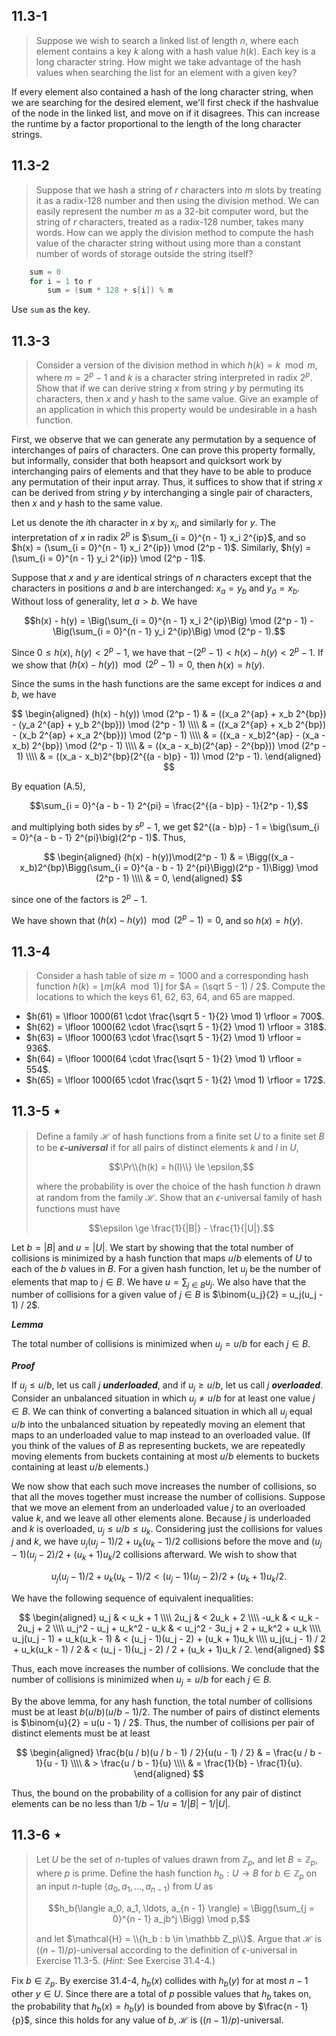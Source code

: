 ## 11.3-1

> Suppose we wish to search a linked list of length $n$, where each element contains a key $k$ along with a hash value $h(k)$. Each key is a long character string. How might we take advantage of the hash values when searching the list for an element with a given key?

If every element also contained a hash of the long character string, when we are searching for the desired element, we'll first check if the hashvalue of the node in the linked list, and move on if it disagrees. This can increase the runtime by a factor proportional to the length of the long character strings.

## 11.3-2

> Suppose that we hash a string of $r$ characters into $m$ slots by treating it as a radix-128 number and then using the division method. We can easily represent the number $m$ as a 32-bit computer word, but the string of $r$ characters, treated as a radix-128 number, takes many words. How can we apply the division method to compute the hash value of the character string without using more than a constant number of words of storage outside the string itself?

```cpp
    sum = 0
    for i = 1 to r
        sum = (sum * 128 + s[i]) % m
```

Use `sum` as the key.

## 11.3-3

> Consider a version of the division method in which $h(k) = k \mod m$, where $m = 2^p - 1$ and $k$ is a character string interpreted in radix $2^p$. Show that if we can derive string $x$ from string $y$ by permuting its characters, then $x$ and $y$ hash to the same value. Give an example of an application in which this property would be undesirable in a hash function.

First, we observe that we can generate any permutation by a sequence of interchanges of pairs of characters. One can prove this property formally, but informally, consider that both heapsort and quicksort work by interchanging pairs of elements and that they have to be able to produce any permutation of their input array. Thus, it suffices to show that if string $x$ can be derived from string $y$ by interchanging a single pair of characters, then $x$ and $y$ hash to the same value.

Let us denote the $i$th character in $x$ by $x_i$, and similarly for $y$. The interpretation of $x$ in radix $2^p$ is $\sum_{i = 0}^{n - 1} x_i 2^{ip}$, and so $h(x) = (\sum_{i = 0}^{n - 1} x_i 2^{ip}) \mod (2^p - 1)$. Similarly, $h(y) = (\sum_{i = 0}^{n - 1} y_i 2^{ip}) \mod (2^p - 1)$.

Suppose that $x$ and $y$ are identical strings of $n$ characters except that the characters in positions $a$ and $b$ are interchanged: $x_a = y_b$ and $y_a = x_b$. Without loss of generality, let $a > b$. We have

$$h(x) - h(y) = \Big(\sum_{i = 0}^{n - 1} x_i 2^{ip}\Big) \mod (2^p - 1) - \Big(\sum_{i = 0}^{n - 1} y_i 2^{ip}\Big) \mod (2^p - 1).$$

Since $0 \le h(x)$, $h(y) < 2^p - 1$, we have that $-(2^p - 1) < h(x) - h(y) < 2^p - 1$. If we show that $(h(x) - h(y)) \mod (2^p - 1) = 0$, then $h(x) = h(y)$.

Since the sums in the hash functions are the same except for indices $a$ and $b$, we have

$$
\begin{aligned}
(h(x) - h(y)) \mod (2^p - 1)
	& = ((x_a 2^{ap} + x_b 2^{bp}) - (y_a 2^{ap} + y_b 2^{bp})) \mod (2^p - 1) \\\\
	& = ((x_a 2^{ap} + x_b 2^{bp}) - (x_b 2^{ap} + x_a 2^{bp})) \mod (2^p - 1) \\\\
	& = ((x_a - x_b)2^{ap} - (x_a - x_b) 2^{bp}) \mod (2^p - 1) \\\\
	& = ((x_a - x_b)(2^{ap} - 2^{bp})) \mod (2^p - 1) \\\\
	& = ((x_a - x_b)2^{bp}(2^{(a - b)p} - 1)) \mod (2^p - 1).
\end{aligned}
$$

By equation $\text{(A.5)}$,

$$\sum_{i = 0}^{a - b - 1} 2^{pi} = \frac{2^{(a - b)p} - 1}{2^p - 1},$$

and multiplying both sides by $s^p - 1$, we get $2^{(a - b)p} - 1 = \big(\sum_{i = 0}^{a - b - 1} 2^{pi}\big)(2^p - 1)$. Thus,

$$
\begin{aligned}
(h(x) - h(y))\mod(2^p - 1)
    & = \Bigg((x_a - x_b)2^{bp}\Bigg(\sum_{i = 0}^{a - b - 1} 2^{pi}\Bigg)(2^p - 1)\Bigg) \mod (2^p - 1) \\\\
	& = 0,
\end{aligned}
$$

since one of the factors is $2^p - 1$.

We have shown that $(h(x) - h(y)) \mod (2^p - 1) = 0$, and so $h(x) = h(y)$.

## 11.3-4

> Consider a hash table of size $m = 1000$ and a corresponding hash function $h(k) = \lfloor m (kA \mod 1) \rfloor$ for $A = (\sqrt 5 - 1) / 2$. Compute the locations to which the keys $61$, $62$, $63$, $64$, and $65$ are mapped.

- $h(61) = \lfloor 1000(61 \cdot \frac{\sqrt 5 - 1}{2} \mod 1) \rfloor = 700$.
- $h(62) = \lfloor 1000(62 \cdot \frac{\sqrt 5 - 1}{2} \mod 1) \rfloor = 318$.
- $h(63) = \lfloor 1000(63 \cdot \frac{\sqrt 5 - 1}{2} \mod 1) \rfloor = 936$.
- $h(64) = \lfloor 1000(64 \cdot \frac{\sqrt 5 - 1}{2} \mod 1) \rfloor = 554$.
- $h(65) = \lfloor 1000(65 \cdot \frac{\sqrt 5 - 1}{2} \mod 1) \rfloor = 172$.

## 11.3-5 $\star$

> Define a family $\mathcal H$ of hash functions from a finite set $U$ to a finite set $B$ to be ***$\epsilon$-universal*** if for all pairs of distinct elements $k$ and $l$ in $U$,
>
> $$\Pr\\{h(k) = h(l)\\} \le \epsilon,$$
>
> where the probability is over the choice of the hash function $h$ drawn at random from the family $\mathcal H$. Show that an $\epsilon$-universal family of hash functions must have
>
> $$\epsilon \ge \frac{1}{|B|} - \frac{1}{|U|}.$$

Let $b = |B|$ and $u = |U|$. We start by showing that the total number of collisions is minimized by a hash function that maps $u / b$ elements of $U$ to each of the $b$ values in $B$. For a given hash function, let $u_j$ be the number of elements that map to $j \in B$. We have $u = \sum_{j \in B} u_j$. We also have that the number of collisions for a given value of $j \in B$ is $\binom{u_j}{2} = u_j(u_j - 1) / 2$.

***Lemma***

The total number of collisions is minimized when $u_j = u / b$ for each $j \in B$.

***Proof*** 

If $u_j \le u / b$, let us call $j$ ***underloaded***, and if $u_j \ge u / b$, let us call $j$ ***overloaded***. Consider an unbalanced situation in which $u_j \ne u / b$ for at least one value $j \in B$. We can think of converting a balanced situation in which all $u_j$ equal $u / b$ into the unbalanced situation by repeatedly moving an element that maps to an underloaded value to map instead to an overloaded value. (If you think of the values of $B$ as representing buckets, we are repeatedly moving elements from buckets containing at most $u / b$ elements to buckets containing at least $u / b$ elements.)

We now show that each such move increases the number of collisions, so that all the moves together must increase the number of collisions. Suppose that we move an element from an underloaded value $j$ to an overloaded value $k$, and we leave all other elements alone. Because $j$ is underloaded and $k$ is overloaded, $u_j \le u / b\le u_k$. Considering just the collisions for values $j$ and $k$, we have $u_j(u_j - 1) / 2 + u_k(u_k - 1) / 2$ collisions before the move and $(u_j - 1)(u_j - 2) / 2 + (u_k + 1)u_k / 2$ collisions afterward. We wish to show that

$$u_j(u_j - 1) / 2 + u_k(u_k - 1) / 2 < (u_j - 1)(u_j - 2) / 2 + (u_k + 1)u_k / 2.$$

We have the following sequence of equivalent inequalities:

$$
\begin{aligned}
                                u_j & < u_k + 1 \\\\
                               2u_j & < 2u_k + 2 \\\\
                               -u_k & < u_k - 2u_j + 2 \\\\
          u_j^2 - u_j + u_k^2 - u_k & < u_j^2 - 3u_j + 2 + u_k^2 + u_k \\\\
        u_j(u_j - 1) + u_k(u_k - 1) & < (u_j - 1)(u_j - 2) + (u_k + 1)u_k \\\\
u_j(u_j - 1) / 2 + u_k(u_k - 1) / 2 & < (u_j - 1)(u_j - 2) / 2 + (u_k + 1)u_k / 2.
\end{aligned}
$$

Thus, each move increases the number of collisions. We conclude that the number of collisions is minimized when $u_j = u / b$ for each $j \in B$.

By the above lemma, for any hash function, the total number of collisions must  be at least $b(u / b)(u / b - 1) / 2$. The number of pairs of distinct elements is $\binom{u}{2} = u(u - 1) / 2$. Thus, the number of collisions per pair of distinct elements must be at least

$$
\begin{aligned}
\frac{b(u / b)(u / b - 1) / 2}{u(u - 1) / 2}
    & = \frac{u / b - 1}{u - 1} \\\\
    & > \frac{u / b - 1}{u} \\\\
    & = \frac{1}{b} - \frac{1}{u}.
\end{aligned}
$$

Thus, the bound  on the probability of a collision for any pair of distinct elements can be no less than $1 / b - 1 / u = 1 / |B| - 1 / |U|$.

## 11.3-6 $\star$

> Let $U$ be the set of $n$-tuples of values drawn from $\mathbb Z_p$, and let $B = \mathbb Z_p$, where $p$ is prime. Define the hash function $h_b: U \rightarrow B$ for $b \in \mathbb Z_p$ on an input $n$-tuple $\langle a_0, a_1, \ldots, a_{n - 1} \rangle$ from $U$ as
>
> $$h_b(\langle a_0, a_1, \ldots, a_{n - 1} \rangle) = \Bigg(\sum_{j = 0}^{n - 1} a_jb^j \Bigg) \mod p,$$
>
> and let $\mathcal{H} = \\{h_b : b \in \mathbb Z_p\\}$. Argue that $\mathcal H$ is $((n - 1) / p)$-universal according to the definition of $\epsilon$-universal in Exercise 11.3-5. ($\textit{Hint:}$ See Exercise 31.4-4.)

Fix $b \in \mathbb Z_p$. By exercise 31.4-4, $h_b(x)$ collides with $h_b(y)$ for at most $n - 1$ other $y \in U$. Since there are a total of $p$ possible values that $h_b$ takes on, the
probability that $h_b(x) = h_b(y)$ is bounded from above by $\frac{n - 1}{p}$, since this holds for any value of $b$, $\mathcal H$ is $((n - 1 ) /p)$-universal.
